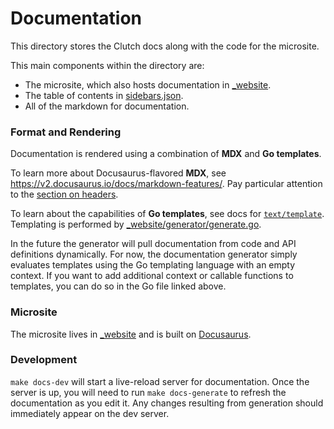 # Documentation

This directory stores the Clutch docs along with the code for the microsite.

This main components within the directory are:
- The microsite, which also hosts documentation in [_website](./_website).
- The table of contents in [sidebars.json](./sidebars.json).
- All of the markdown for documentation.

### Format and Rendering

Documentation is rendered using a combination of **MDX** and **Go templates**.

To learn more about Docusaurus-flavored **MDX**, see https://v2.docusaurus.io/docs/markdown-features/.
Pay particular attention to the [section on headers](https://v2.docusaurus.io/docs/markdown-features/#markdown-headers).

To learn about the capabilities of **Go templates**, see docs for [`text/template`](https://pkg.go.dev/text/template?tab=doc#hdr-Actions).
Templating is performed by [_website/generator/generate.go](./_website/generator/generate.go).

In the future the generator will pull documentation from code and API definitions dynamically. For now,
the documentation generator simply evaluates templates using the Go templating language with an empty
context. If you want to add additional context or callable functions to templates, you can do so in the
Go file linked above.


### Microsite

The microsite lives in [_website](./_website) and is built on [Docusaurus](https://docusaurus.io/docs).

### Development

`make docs-dev` will start a live-reload server for documentation. Once the server is up, you will need to
run `make docs-generate` to refresh the documentation as you edit it. Any changes resulting from
generation should immediately appear on the dev server.
